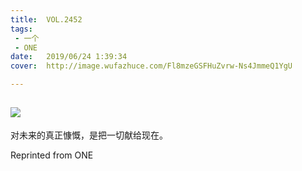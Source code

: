 ```yaml
---
title:	VOL.2452
tags:
 - 一个
 - ONE
date:	2019/06/24 1:39:34
cover:	http://image.wufazhuce.com/Fl8mzeGSFHuZvrw-Ns4JmmeQ1YgU

---
```

![](http://image.wufazhuce.com/Fl8mzeGSFHuZvrw-Ns4JmmeQ1YgU)
---

对未来的真正慷慨，是把一切献给现在。
 
Reprinted from ONE
